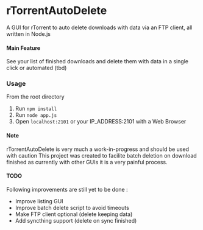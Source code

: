 # rTorrentAutoDelete
A GUI for rTorrent to auto delete downloads with data via an FTP client, all written in Node.js

#### Main Feature
See your list of finished downloads and delete them with data in a single click or automated (tbd)

### Usage
From the root directory
1. Run `npm install`
2. Run `node app.js`
3. Open `localhost:2101` or your IP_ADDRESS:2101 with a Web Browser

#### Note
rTorrentAutoDelete is very much a work-in-progress and should be used with caution
This project was created to facilite batch deletion on download finished as currently with other GUIs it is a very painful process.

#### TODO
Following improvements are still yet to be done :

 * Improve listing GUI
 * Improve batch delete script to avoid timeouts
 * Make FTP client optional (delete keeping data)
 * Add syncthing support (delete on sync finished)